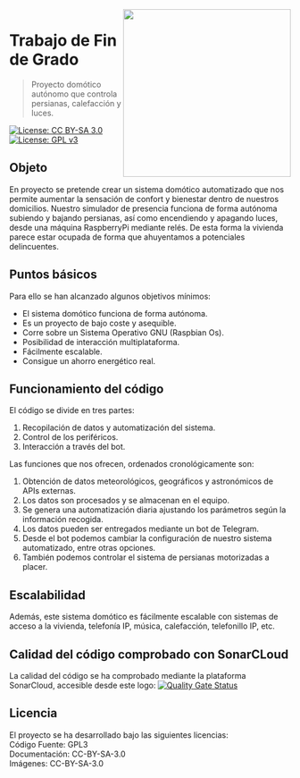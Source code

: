 <img width="300" src="https://www.raspberrypi.org/app/uploads/2017/06/Powered-by-Raspberry-Pi-Logo_Outline-Colour-Screen-500x153.png" align="right" />

# Trabajo de Fin de Grado 
> Proyecto domótico autónomo que controla persianas, calefacción y luces.

[![License: CC BY-SA 3.0](https://licensebuttons.net/l/by-sa/3.0/es/88x31.png)](https://creativecommons.org/licenses/by-sa/3.0/)		[![License: GPL v3](https://img.shields.io/badge/License-GPLv3-blue.svg)](https://www.gnu.org/licenses/gpl-3.0) 


 
## Objeto
En proyecto se pretende crear un sistema domótico automatizado que nos permite aumentar la sensación de confort y bienestar dentro de nuestros domicilios.
Nuestro simulador de presencia funciona de forma autónoma subiendo y bajando persianas, así como encendiendo y apagando luces, desde una máquina RaspberryPi mediante relés. De esta forma la vivienda parece estar ocupada de forma que ahuyentamos a potenciales delincuentes.

## Puntos básicos
Para ello se han alcanzado algunos objetivos mínimos:
*	El sistema domótico funciona de forma autónoma.
*	Es un proyecto de bajo coste y asequible.
*	Corre sobre un Sistema Operativo GNU (Raspbian Os).
*	Posibilidad de interacción multiplataforma.
*	Fácilmente escalable.
*	Consigue un ahorro energético real.

## Funcionamiento del código

El código se divide en tres partes:
1.	Recopilación de datos y automatización del sistema.
2.  Control de los periféricos.
3.	Interacción a través del bot.

Las funciones que nos ofrecen, ordenados cronológicamente son:
1. Obtención de datos meteorológicos, geográficos y astronómicos de APIs externas.
2. Los datos son procesados y se almacenan en el equipo.
3. Se genera una automatización diaria ajustando los parámetros según la información recogida.
4. Los datos pueden ser entregados mediante un bot de Telegram.
5. Desde el bot podemos cambiar la configuración de nuestro sistema automatizado, entre otras opciones.
6. También podemos controlar el sistema de persianas motorizadas a placer.

## Escalabilidad
Además, este sistema domótico es fácilmente escalable con sistemas de acceso a la vivienda, telefonía IP, música, calefacción, telefonillo IP, etc.

## Calidad del código comprobado con SonarCLoud
La calidad del código se ha comprobado mediante la plataforma SonarCloud, accesible desde este logo:
[![Quality Gate Status](https://sonarcloud.io/api/project_badges/measure?project=davidelinformatico_TFG&metric=alert_status)](https://sonarcloud.io/dashboard?id=davidelinformatico_TFG)

## Licencia
El proyecto se ha desarrollado bajo las siguientes licencias:  
Código Fuente:	GPL3  
Documentación:	CC-BY-SA-3.0  
Imágenes:		CC-BY-SA-3.0  

